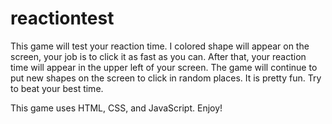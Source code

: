 # reactiontest

This game will test your reaction time. I colored shape will appear on the screen, your job is to click it as fast as you can. After that, your reaction time will appear in the upper left of your screen. The game will continue to put new shapes on the screen to click in random places. It is pretty fun. Try to beat your best time.

This game uses HTML, CSS, and JavaScript. Enjoy!
